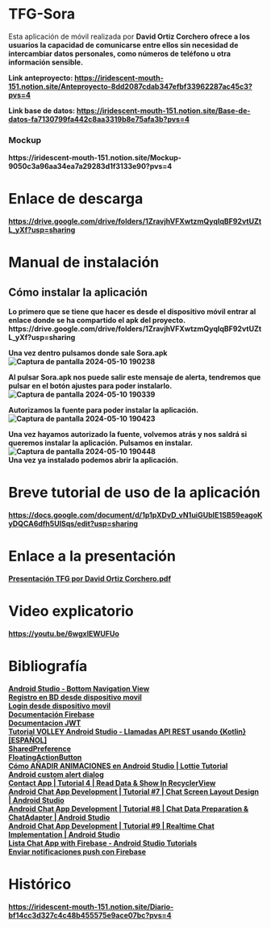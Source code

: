 # TFG-Sora
Esta aplicación de móvil realizada por <b>David Ortiz Corchero<b> ofrece a los usuarios la capacidad de comunicarse entre ellos sin necesidad de intercambiar datos personales, 
como números de teléfono u otra información sensible.

Link anteproyecto: https://iridescent-mouth-151.notion.site/Anteproyecto-8dd2087cdab347efbf33962287ac45c3?pvs=4
<br>

Link base de datos: https://iridescent-mouth-151.notion.site/Base-de-datos-fa7130799fa442c8aa3319b8e75afa3b?pvs=4

<h3>Mockup</h3>
https://iridescent-mouth-151.notion.site/Mockup-9050c3a96aa34ea7a29283d1f3133e90?pvs=4 <br>

# Enlace  de descarga
https://drive.google.com/drive/folders/1ZravjhVFXwtzmQyqIqBF92vtUZtL_yXf?usp=sharing <br>

# Manual de instalación
<h2>Cómo instalar la aplicación</h2>
Lo primero que se tiene que hacer es desde el dispositivo móvil entrar al enlace donde se ha compartido el apk del proyecto.
https://drive.google.com/drive/folders/1ZravjhVFXwtzmQyqIqBF92vtUZtL_yXf?usp=sharing 

Una vez dentro pulsamos donde sale Sora.apk <br>
![Captura de pantalla 2024-05-10 190238](https://github.com/DavidOrtizz/TFG-Sora/assets/116579416/3e83d977-eaec-4051-8d4d-68f800d85d41)

Al pulsar Sora.apk nos puede salir este mensaje de alerta, tendremos que pulsar en el botón ajustes para poder instalarlo.<br>
![Captura de pantalla 2024-05-10 190339](https://github.com/DavidOrtizz/TFG-Sora/assets/116579416/fbdeab9d-4321-4ffd-b280-eaf1978d3d1d)


Autorizamos la fuente para poder instalar la aplicación. <br>
![Captura de pantalla 2024-05-10 190423](https://github.com/DavidOrtizz/TFG-Sora/assets/116579416/0afaf344-7135-4b15-bdff-11abe730ddfc)


Una vez hayamos autorizado la fuente, volvemos atrás y nos saldrá si queremos instalar la aplicación. Pulsamos en instalar. <br>
![Captura de pantalla 2024-05-10 190448](https://github.com/DavidOrtizz/TFG-Sora/assets/116579416/6e95f030-1713-467e-918f-706df77c8150)
<br>
Una vez ya instalado podemos abrir la aplicación. <br>

# Breve tutorial de uso de la aplicación
https://docs.google.com/document/d/1p1pXDvD_vN1uiGUbIE1SB59eagoKyDQCA6dfh5UlSqs/edit?usp=sharing

# Enlace a la presentación
[Presentación TFG por David Ortiz Corchero.pdf](https://github.com/user-attachments/files/15823212/Presentacion.TFG.por.David.Ortiz.Corchero.pdf)

# Video explicatorio
https://youtu.be/6wgxlEWUFUo <br>

# Bibliografía
[Android Studio - Bottom Navigation View](https://youtu.be/rm9NGA9UBXs?si=w4DWKEcbEMt41E__) <br>
[Registro en BD desde dispositivo movil](https://youtu.be/-usS3_-zWVg?si=995YbpdDemjoEQG8) <br>
[Login desde dispositivo movil](https://youtu.be/-usS3_-zWVg?si=ftlteZrN1zD8Lrul) <br>
[Documentación Firebase](https://firebase.google.com/docs?hl=es) <br>
[Documentacion JWT](https://drive.google.com/file/d/1WxxYBQWPNJbd1GKXZpeGyRI8EdqhTKY9/view?usp=sharing) <br>
[Tutorial VOLLEY Android Studio - Llamadas API REST usando {Kotlin} [ESPAÑOL]](https://youtu.be/mJYwYc51IKI?si=GCs0qaULleNR-3qg)<br>
[SharedPreference](https://youtu.be/-ifRCo1MQ3g?si=oz6Ah3378Y61Ynub) <br>
[FloatingActionButton](https://youtu.be/q5b1CVtW8Xg?si=FvkeN0LCVKYlyKTP) <br>
[Cómo AÑADIR ANIMACIONES en Android Studio | Lottie Tutorial](https://youtu.be/h3ppaE8fBsQ?si=Diy-6Miozu7jyKeB) <br>
[Android custom alert dialog](https://youtu.be/CAmUcMq-tsM?si=rrPmz5BwRpejP9ZW) <br>
[Contact App | Tutorial 4 | Read Data & Show In RecyclerView](https://youtu.be/guQEbWEPv_4?si=EY86DZrFClYOYps8) <br>
[Android Chat App Development | Tutorial #7 | Chat Screen Layout Design | Android Studio](https://youtu.be/234VQhaiT8o?si=OrRoiMNpVJcGY2N1) <br>
[Android Chat App Development | Tutorial #8 | Chat Data Preparation & ChatAdapter | Android Studio](https://youtu.be/EnyJsp5bMzs?si=Sb29rIzavEuBCI1B) <br>
[Android Chat App Development | Tutorial #9 | Realtime Chat Implementation | Android Studio](https://youtu.be/pAzby-pyStM?si=9i2JQ8uMLmAdcqXL) <br>
[Lista Chat App with Firebase - Android Studio Tutorials](https://www.youtube.com/playlist?list=PLzLFqCABnRQftQQETzoVMuteXzNiXmnj8)<br>
[Enviar notificaciones push con Firebase](https://youtu.be/u5vUyzX5usc?si=JkKkJgu_-i1cyjdt)

# Histórico
https://iridescent-mouth-151.notion.site/Diario-bf14cc3d327c4c48b455575e9ace07bc?pvs=4
